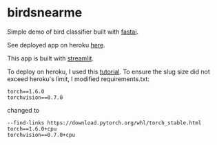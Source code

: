 # birdsnearme

Simple demo of bird classifier built with [fastai](https://www.fast.ai/).

See deployed app on heroku [here](https://vabirds.herokuapp.com/).

This app is built with [streamlit](https://www.streamlit.io/).

To deploy on heroku, I used this [tutorial](https://www.youtube.com/watch?v=skpiLtEN3yk). To ensure the slug size did not exceed heroku's limit, I modified requirements.txt:

```
torch==1.6.0
torchvision==0.7.0
```

changed to

```
--find-links https://download.pytorch.org/whl/torch_stable.html
torch==1.6.0+cpu
torchvision==0.7.0+cpu
```

